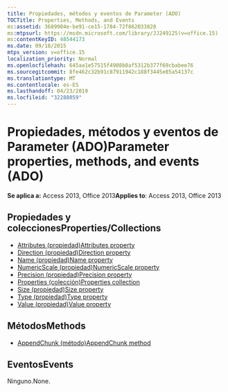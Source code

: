 ```yaml
---
title: Propiedades, métodos y eventos de Parameter (ADO)
TOCTitle: Properties, Methods, and Events
ms:assetid: 3689904e-be91-ce15-1784-72f862033828
ms:mtpsurl: https://msdn.microsoft.com/library/JJ249125(v=office.15)
ms:contentKeyID: 48544173
ms.date: 09/18/2015
mtps_version: v=office.15
localization_priority: Normal
ms.openlocfilehash: 645aa1e57515f4908b8af5312b377f69cbabee76
ms.sourcegitcommit: 8fe462c32b91c87911942c188f3445e85a54137c
ms.translationtype: MT
ms.contentlocale: es-ES
ms.lasthandoff: 04/23/2019
ms.locfileid: "32288059"
---
```

# <a name="parameter-properties-methods-and-events-ado"></a><span data-ttu-id="1ff6c-102">Propiedades, métodos y eventos de Parameter (ADO)</span><span class="sxs-lookup"><span data-stu-id="1ff6c-102">Parameter properties, methods, and events (ADO)</span></span>

<span data-ttu-id="1ff6c-103">**Se aplica a:** Access 2013, Office 2013</span><span class="sxs-lookup"><span data-stu-id="1ff6c-103">**Applies to**: Access 2013, Office 2013</span></span>

## <a name="propertiescollections"></a><span data-ttu-id="1ff6c-104">Propiedades y colecciones</span><span class="sxs-lookup"><span data-stu-id="1ff6c-104">Properties/Collections</span></span>

- [<span data-ttu-id="1ff6c-105">Attributes (propiedad)</span><span class="sxs-lookup"><span data-stu-id="1ff6c-105">Attributes property</span></span>](attributes-property-ado.md)
- [<span data-ttu-id="1ff6c-106">Direction (propiedad)</span><span class="sxs-lookup"><span data-stu-id="1ff6c-106">Direction property</span></span>](direction-property-ado.md)
- [<span data-ttu-id="1ff6c-107">Name (propiedad)</span><span class="sxs-lookup"><span data-stu-id="1ff6c-107">Name property</span></span>](name-property-ado.md)
- [<span data-ttu-id="1ff6c-108">NumericScale (propiedad)</span><span class="sxs-lookup"><span data-stu-id="1ff6c-108">NumericScale property</span></span>](numericscale-property-ado.md)
- [<span data-ttu-id="1ff6c-109">Precision (propiedad)</span><span class="sxs-lookup"><span data-stu-id="1ff6c-109">Precision property</span></span>](precision-property-ado.md)
- [<span data-ttu-id="1ff6c-110">Properties (colección)</span><span class="sxs-lookup"><span data-stu-id="1ff6c-110">Properties collection</span></span>](properties-collection-ado.md)
- [<span data-ttu-id="1ff6c-111">Size (propiedad)</span><span class="sxs-lookup"><span data-stu-id="1ff6c-111">Size property</span></span>](size-property-ado.md)
- [<span data-ttu-id="1ff6c-112">Type (propiedad)</span><span class="sxs-lookup"><span data-stu-id="1ff6c-112">Type property</span></span>](type-property-ado.md)
- [<span data-ttu-id="1ff6c-113">Value (propiedad)</span><span class="sxs-lookup"><span data-stu-id="1ff6c-113">Value property</span></span>](value-property-ado.md)


## <a name="methods"></a><span data-ttu-id="1ff6c-114">Métodos</span><span class="sxs-lookup"><span data-stu-id="1ff6c-114">Methods</span></span>

- [<span data-ttu-id="1ff6c-115">AppendChunk (método)</span><span class="sxs-lookup"><span data-stu-id="1ff6c-115">AppendChunk method</span></span>](appendchunk-method-ado.md)

## <a name="events"></a><span data-ttu-id="1ff6c-116">Eventos</span><span class="sxs-lookup"><span data-stu-id="1ff6c-116">Events</span></span>

<span data-ttu-id="1ff6c-117">Ninguno.</span><span class="sxs-lookup"><span data-stu-id="1ff6c-117">None.</span></span>

